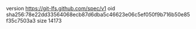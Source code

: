 version https://git-lfs.github.com/spec/v1
oid sha256:78e22dd33564068ecb87d6dba5c46623e06c5ef050f9b716b50e85f35c7503a3
size 14173
